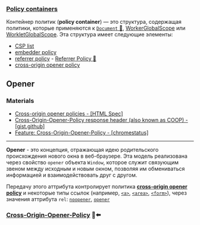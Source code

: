 ### [Policy containers](https://html.spec.whatwg.org/multipage/browsers.html#policy-containers)

Контейнер политик (**policy container**) — это структура, содержащая политики, которые применяются к [`Document` 📂](../document.md), [WorkerGlobalScope](https://html.spec.whatwg.org/multipage/workers.html#workerglobalscope) или [WorkletGlobalScope](https://html.spec.whatwg.org/multipage/worklets.html#workletglobalscope). Эта структура имеет следующие элементы:

- [CSP list](https://w3c.github.io/webappsec-csp/#csp-list)
- [embedder policy](https://html.spec.whatwg.org/multipage/browsers.html#embedder-policy)
- [referrer policy](https://w3c.github.io/webappsec-referrer-policy/#referrer-policy) - [Referrer Policy 📂](../../../../../communication/http/topics/policies/referrer-policy.md)
- [cross-origin opener policy](https://html.spec.whatwg.org/multipage/browsers.html#cross-origin-opener-policy)

## Opener

### Materials

- [Cross-origin opener policies - [HTML Spec]](https://html.spec.whatwg.org/multipage/browsers.html#cross-origin-opener-policies)
- [Cross-Origin-Opener-Policy response header (also known as COOP) - [gist.github]](https://gist.github.com/annevk/6f2dd8c79c77123f39797f6bdac43f3e)
- [Feature: Cross-Origin-Opener-Policy - [chromestatus]](https://chromestatus.com/feature/5432089535053824)

___

**Opener** - это концепция, отражающая идею родительского происхождения нового окна в веб-браузере. Эта модель реализована через свойство `opener` объекта `Window`, которое служит связующим звеном между исходным и новым окном, позволяя им обмениваться информацией и взаимодействовать друг с другом.

Передачу этого аттрибута контролирует политика [**cross-origin opener policy**](https://html.spec.whatwg.org/multipage/browsers.html#cross-origin-opener-policy) и некоторые типы ссылок (например, [`<а>`](https://html.spec.whatwg.org/multipage/text-level-semantics.html#the-a-element), [`<area>`](https://html.spec.whatwg.org/multipage/image-maps.html#the-area-element), [`<form>`](https://html.spec.whatwg.org/multipage/forms.html#the-form-element)), через значения аттрибута `rel`: [`noopener`](https://html.spec.whatwg.org/multipage/links.html#link-type-noopener), [`opener`](https://html.spec.whatwg.org/multipage/links.html#link-type-opener)

### [Cross-Origin-Opener-Policy](https://html.spec.whatwg.org/multipage/browsers.html#cross-origin-opener-policies) 🎩⬅️
